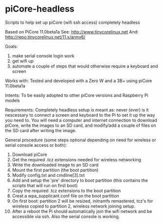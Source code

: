 # piCore-headless
Scripts to help set up piCore (wifi ssh access) completely headless

Based on PiCore 11.0beta1a
See: http://www.tinycorelinux.net
And: http://repo.tinycorelinux.net/11.x/armv6/

Goals:
1) make serial console login work
2) get wifi up
3) automate a couple of steps that would otherwise require a keyboard and screen

Works with:
Tested and developed with a Zero W and a 3B+ using piCore 11.0beta1a

Intents:
To be easily adopted to other piCore versions and Raspberry Pi models

Requirements:
Completely headless setup is meant as: never (ever) is it nescessary to connect a screen and keyboard to the Pi to set it up the way you need to. You will need a computer and internet connection to download piCore, write the images to an SD card, and modify/add a couple of files on the SD card after writing the image.

General procedure (some steps optional depending on need for wireless or serial console access or both):
1) Download piCore
2) Get the required .tcz extensions needed for wireless networking
3) Write the downloaded image to an SD card
4) Mount the first partition (the boot partition)
5) Modify config.txt and cmdline[3].txt
6) Add and setup the 'pre' directory to boot partition (this contains the scripts that will run on first boot)
7) Copy the required .tcz extensions to the boot partition
8) Creat a wpa_supplicant.conf file on the boot partition
9) On first boot: partition 2 will be resized, initramfs remastered, tcz's for wireless copied to partition 2, wireless network joining setup.
10) After a reboot the Pi should automatically join the wifi network and be accessible via ssh. Also the serial console is working.

